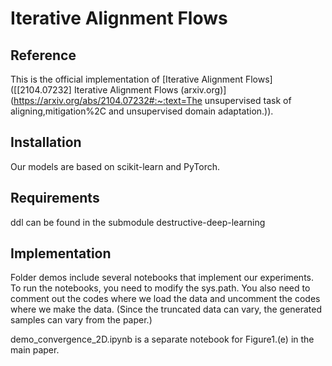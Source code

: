 # Iterative Alignment Flows

## Reference

This is the official implementation of [Iterative Alignment Flows]([[2104.07232\] Iterative Alignment Flows (arxiv.org)](https://arxiv.org/abs/2104.07232#:~:text=The unsupervised task of aligning,mitigation%2C and unsupervised domain adaptation.)). 

## Installation

Our models are based on scikit-learn and PyTorch.

## Requirements

ddl can be found in the submodule destructive-deep-learning

## Implementation

Folder demos include several notebooks that implement our experiments. To run the notebooks, you need to modify the sys.path. You also need to comment out the codes where we load the data and uncomment the codes where we make the data. (Since the truncated data can vary, the generated samples can vary from the paper.)

demo_convergence_2D.ipynb is a separate notebook for Figure1.(e) in the main paper.
